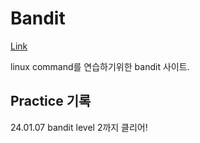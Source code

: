 # Bandit

[Link](https://overthewire.org/wargames/bandit/)  

linux command를 연습하기위한 bandit 사이트.

## Practice 기록

24.01.07  bandit level 2까지 클리어! 